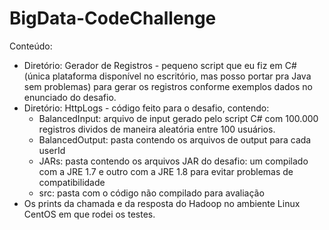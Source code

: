 # BigData-CodeChallenge
Conteúdo:
- Diretório: Gerador de Registros - pequeno script que eu fiz em C# (única plataforma disponível no escritório, mas posso portar pra Java sem problemas) para gerar os registros conforme exemplos dados no enunciado do desafio.
- Diretório: HttpLogs - código feito para o desafio, contendo:
    - BalancedInput: arquivo de input gerado pelo script C# com 100.000 registros dividos de maneira aleatória entre 100 usuários.
    - BalancedOutput: pasta contendo os arquivos de output para cada userId
    - JARs: pasta contendo os arquivos JAR do desafio: um compilado com a JRE 1.7 e outro com a JRE 1.8 para evitar problemas de compatibilidade
    - src: pasta com o código não compilado para avaliação
- Os prints da chamada e da resposta do Hadoop no ambiente Linux CentOS em que rodei os testes.
